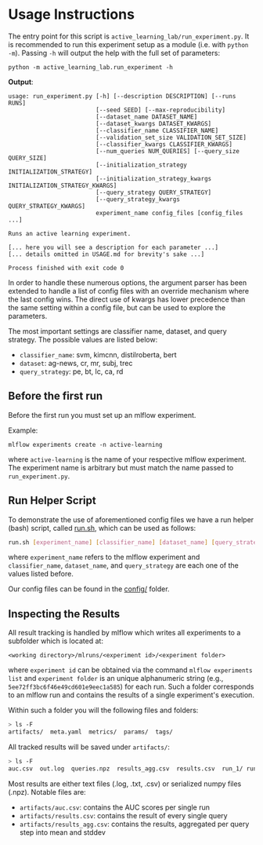 # Usage Instructions

The entry point for this script is `active_learning_lab/run_experiment.py`.
It is recommended to run this experiment setup as a module (i.e. with `python -m`). 
Passing `-h` will output the help with the full set of parameters:

```
python -m active_learning_lab.run_experiment -h
```

**Output**:
```
usage: run_experiment.py [-h] [--description DESCRIPTION] [--runs RUNS]
                         [--seed SEED] [--max-reproducibility]
                         [--dataset_name DATASET_NAME]
                         [--dataset_kwargs DATASET_KWARGS]
                         [--classifier_name CLASSIFIER_NAME]
                         [--validation_set_size VALIDATION_SET_SIZE]
                         [--classifier_kwargs CLASSIFIER_KWARGS]
                         [--num_queries NUM_QUERIES] [--query_size QUERY_SIZE]
                         [--initialization_strategy INITIALIZATION_STRATEGY]
                         [--initialization_strategy_kwargs INITIALIZATION_STRATEGY_KWARGS]
                         [--query_strategy QUERY_STRATEGY]
                         [--query_strategy_kwargs QUERY_STRATEGY_KWARGS]
                         experiment_name config_files [config_files ...]

Runs an active learning experiment.

[... here you will see a description for each parameter ...]
[... details omitted in USAGE.md for brevity's sake ...]

Process finished with exit code 0

```

In order to handle these numerous options, the argument parser has been extended 
to handle a list of config files with an override mechanism where the last config wins. 
The direct use of kwargs has lower precedence than the same setting within a config file,
but can be used to explore the parameters.

The most important settings are classifier name, dataset, and query strategy.
The possible values are listed below:

- `classifier_name`: svm, kimcnn, distilroberta, bert
- `dataset`: ag-news, cr, mr, subj, trec
- `query_strategy`: pe, bt, lc, ca, rd

## Before the first run

Before the first run you must set up an mlflow experiment.

Example:

```
mlflow experiments create -n active-learning
```

where `active-learning` is the name of your respective mlflow experiment. 
The experiment name is arbitrary but must match the name passed to `run_experiment.py`.

## Run Helper Script

To demonstrate the use of aforementioned config files we have a run helper (bash) script, 
called [run.sh](run.sh), which can be used as follows:

```bash
run.sh [experiment_name] [classifier_name] [dataset_name] [query_strategy]
```

where `experiment_name` refers to the mlflow experiment and `classifier_name`, `dataset_name`, 
and `query_strategy` are each one of the values listed before.

Our config files can be found in the [config/](config/) folder.

## Inspecting the Results

All result tracking is handled by mlflow which writes all experiments to a subfolder which is located at:

```<working directory>/mlruns/<experiment id>/<experiment folder>```

where `experiment id` can be obtained via the command `mlflow experiments list` and 
`experiment folder` is an unique alphanumeric string (e.g., `5ee72ff3bc6f46e49cd601e9eec1a585`) 
for each run. Such a folder corresponds to an mlflow run and contains the results of a single experiment's execution.

Within such a folder you will the following files and folders:
```bash
> ls -F
artifacts/  meta.yaml  metrics/  params/  tags/
```

All tracked results will be saved under `artifacts/`:
```bash
> ls -F
auc.csv  out.log  queries.npz  results_agg.csv	results.csv  run_1/ run_2/ run_3/ run_4/ run_5/  test_labels.npz  train_labels.npz
```

Most results are either text files (.log, .txt, .csv) or serialized numpy files (.npz). 
Notable files are:

- `artifacts/auc.csv`: contains the AUC scores per single run
- `artifacts/results.csv`: contains the result of every single query
- `artifacts/results_agg.csv`: contains the results, aggregated per query step into mean and stddev
